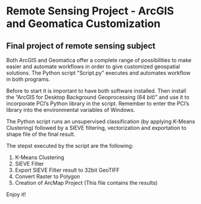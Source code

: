 # Remote Sensing Project - ArcGIS and Geomatica Customization

## Final project of remote sensing subject

Both ArcGIS and Geomatica offer a complete range of possibilities to make easier and automate workflows in order to give customized geospatial solutions.
The Python script "Script.py" executes and automates workflow in both programs.

Before to start it is important to have both software installed. Then install the “ArcGIS for Desktop Background Geoprocessing (64 bit)” and use it to incorporate PCI’s Python library in the script. Remember to enter the PCI’s library into the environmental variables of Windows.

The Python script runs an unsupervised classification (by applying K-Means Clustering) followed by a SIEVE filtering, vectorization and exportation to shape file of the final result.

The stepst executed by the script are the following:

1. K-Means Clustering
2. SIEVE Filter
3. Export SIEVE Filter result to 32bit GeoTIFF
4. Convert Raster to Polygon
5. Creation of ArcMap Project (This file contains the results)

Enjoy it!



